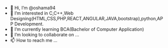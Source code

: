- 👋 Hi, I’m @oshama94
- 👀 I’m interested in C,C++,Web Designing(HTML,CSS,PHP,REACT,ANGULAR,JAVA,bootstrap),python,APP Development.
- 🌱 I’m currently learning BCA(Bachelor of Computer Application)
- 💞️ I’m looking to collaborate on ...
- 📫 How to reach me ...

<!---
oshama94/oshama94 is a ✨ special ✨ repository because its `README.md` (this file) appears on your GitHub profile.
You can click the Preview link to take a look at your changes.
--->
